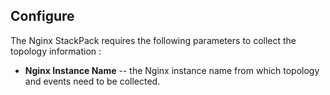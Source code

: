 ## Configure

The Nginx StackPack requires the following parameters to collect the topology information :

* **Nginx Instance Name** -- the Nginx instance name from which topology and events need to be collected. 
